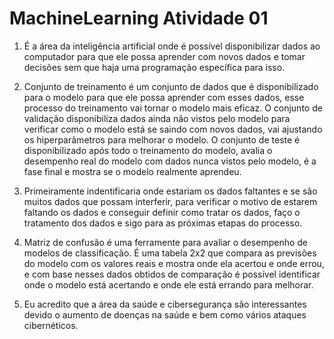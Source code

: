 # MachineLearning Atividade 01
01. É a área da inteligência artificial onde é possível disponibilizar dados ao computador para que ele possa aprender com novos dados e tomar decisões sem que haja uma programação específica para isso.

02. Conjunto de treinamento é um conjunto de dados que é disponibilizado para o modelo para que ele possa aprender com esses dados, esse processo do treinamento vai tornar o modelo mais eficaz. O conjunto de validação disponibiliza dados ainda não vistos pelo modelo para verificar como o modelo está se saindo com novos dados, vai ajustando os hiperparâmetros para melhorar o modelo. O conjunto de teste é disponibilizado após todo o treinamento do modelo, avalia o desempenho real do modelo com dados nunca vistos pelo modelo, é a fase final e mostra se o modelo realmente aprendeu.

03. Primeiramente indentificaria onde estariam os dados faltantes e se são muitos dados que possam interferir, para verificar o motivo de estarem faltando os dados e conseguir definir como tratar os dados, faço o tratamento dos dados e sigo para as próximas etapas do processo. 

04. Matriz de confusão é uma ferramente para avaliar o desempenho de modelos de classificação. É uma tabela 2x2 que compara as previsões do modelo com os valores reais e mostra onde ela acertou e onde errou, e com base nesses dados obtidos de comparação é possível identificar onde o modelo está acertando e onde ele está errando para melhorar.

05. Eu acredito que a área da saúde e cibersegurança são interessantes devido o aumento de doenças na saúde e bem como vários ataques cibernéticos.
